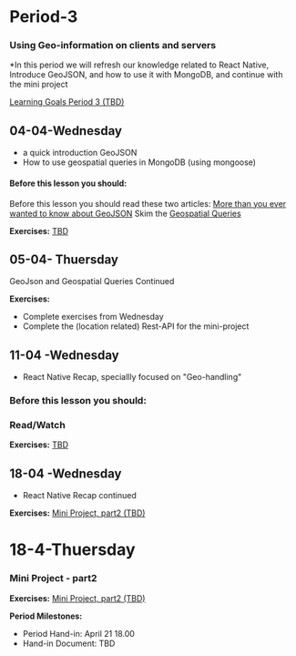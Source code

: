 # Period-3 
### Using Geo-information on clients and servers

*In this period we will refresh our knowledge related to React Native, Introduce GeoJSON, and how to use it with MongoDB, and continue with the mini project

[Learning Goals Period 3 (TBD)]()

## 04-04-Wednesday
* a quick introduction GeoJSON
* How to use geospatial queries in MongoDB (using mongoose)

#### Before this lesson you should:

Before this lesson you should read these two articles:
[More than you ever wanted to know about GeoJSON](https://macwright.org/2015/03/23/geojson-second-bite)
Skim the [Geospatial Queries](https://docs.mongodb.com/manual/geospatial-queries/)


**Exercises:** 
[TBD]()

## 05-04- Thuersday

GeoJson and Geospatial Queries Continued

**Exercises:**
* Complete exercises from Wednesday
* Complete the (location related) Rest-API for the mini-project


## 11-04 -Wednesday
* React Native Recap, speciallly focused on "Geo-handling"

### Before this lesson you should:

### Read/Watch

**Exercises:** 
[TBD]()

## 18-04 -Wednesday
* React Native Recap continued

**Exercises:** 
[Mini Project, part2 (TBD)]()



# 18-4-Thuersday
### Mini Project - part2

**Exercises:** 
[Mini Project, part2 (TBD)]()

**Period Milestones:**
* Period Hand-in: April 21 18.00
* Hand-in Document: TBD

